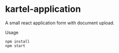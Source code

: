 # kartel-application

A small react application form with document upload.

Usage

```
npm install
npm start
```